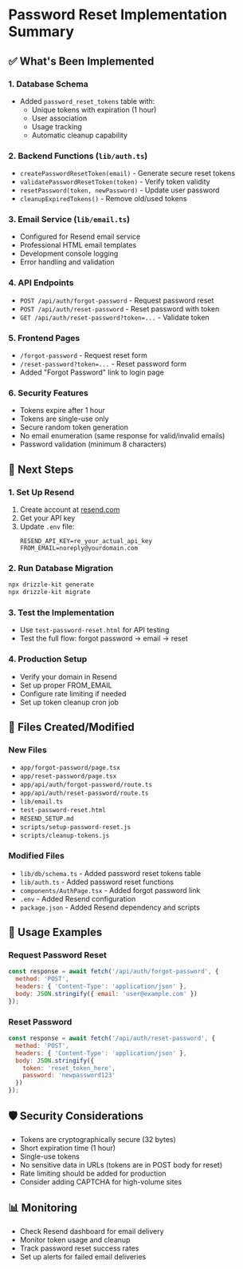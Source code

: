 # Password Reset Implementation Summary

## ✅ What's Been Implemented

### 1. Database Schema
- Added `password_reset_tokens` table with:
  - Unique tokens with expiration (1 hour)
  - User association
  - Usage tracking
  - Automatic cleanup capability

### 2. Backend Functions (`lib/auth.ts`)
- `createPasswordResetToken(email)` - Generate secure reset tokens
- `validatePasswordResetToken(token)` - Verify token validity
- `resetPassword(token, newPassword)` - Update user password
- `cleanupExpiredTokens()` - Remove old/used tokens

### 3. Email Service (`lib/email.ts`)
- Configured for Resend email service
- Professional HTML email templates
- Development console logging
- Error handling and validation

### 4. API Endpoints
- `POST /api/auth/forgot-password` - Request password reset
- `POST /api/auth/reset-password` - Reset password with token
- `GET /api/auth/reset-password?token=...` - Validate token

### 5. Frontend Pages
- `/forgot-password` - Request reset form
- `/reset-password?token=...` - Reset password form
- Added "Forgot Password" link to login page

### 6. Security Features
- Tokens expire after 1 hour
- Tokens are single-use only
- Secure random token generation
- No email enumeration (same response for valid/invalid emails)
- Password validation (minimum 8 characters)

## 🚀 Next Steps

### 1. Set Up Resend
1. Create account at [resend.com](https://resend.com)
2. Get your API key
3. Update `.env` file:
   ```env
   RESEND_API_KEY=re_your_actual_api_key
   FROM_EMAIL=noreply@yourdomain.com
   ```

### 2. Run Database Migration
```bash
npx drizzle-kit generate
npx drizzle-kit migrate
```

### 3. Test the Implementation
- Use `test-password-reset.html` for API testing
- Test the full flow: forgot password → email → reset

### 4. Production Setup
- Verify your domain in Resend
- Set up proper FROM_EMAIL
- Configure rate limiting if needed
- Set up token cleanup cron job

## 📁 Files Created/Modified

### New Files
- `app/forgot-password/page.tsx`
- `app/reset-password/page.tsx`
- `app/api/auth/forgot-password/route.ts`
- `app/api/auth/reset-password/route.ts`
- `lib/email.ts`
- `test-password-reset.html`
- `RESEND_SETUP.md`
- `scripts/setup-password-reset.js`
- `scripts/cleanup-tokens.js`

### Modified Files
- `lib/db/schema.ts` - Added password reset tokens table
- `lib/auth.ts` - Added password reset functions
- `components/AuthPage.tsx` - Added forgot password link
- `.env` - Added Resend configuration
- `package.json` - Added Resend dependency and scripts

## 🔧 Usage Examples

### Request Password Reset
```javascript
const response = await fetch('/api/auth/forgot-password', {
  method: 'POST',
  headers: { 'Content-Type': 'application/json' },
  body: JSON.stringify({ email: 'user@example.com' })
});
```

### Reset Password
```javascript
const response = await fetch('/api/auth/reset-password', {
  method: 'POST',
  headers: { 'Content-Type': 'application/json' },
  body: JSON.stringify({ 
    token: 'reset_token_here',
    password: 'newpassword123'
  })
});
```

## 🛡️ Security Considerations

- Tokens are cryptographically secure (32 bytes)
- Short expiration time (1 hour)
- Single-use tokens
- No sensitive data in URLs (tokens are in POST body for reset)
- Rate limiting should be added for production
- Consider adding CAPTCHA for high-volume sites

## 📊 Monitoring

- Check Resend dashboard for email delivery
- Monitor token usage and cleanup
- Track password reset success rates
- Set up alerts for failed email deliveries